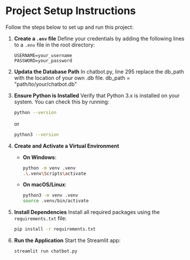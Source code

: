 # Project Setup Instructions

Follow the steps below to set up and run this project:

1. **Create a `.env` file**
   Define your credentials by adding the following lines to a `.env` file in the root directory:

   ```env
   USERNAME=your_username
   PASSWORD=your_password
   ```

2. **Updata the Database Path**
   In chatbot.py, line 295 replace the db_path with the location of your own .db file.
   db_path = "path/to/your/chatbot.db"

3. **Ensure Python is Installed**
   Verify that Python 3.x is installed on your system. You can check this by running:

   ```bash
   python --version
   ```

   or

   ```bash
   python3 --version
   ```

4. **Create and Activate a Virtual Environment**

   - **On Windows**:

     ```bash
     python -m venv .venv
     .\.venv\Scripts\activate
     ```

   - **On macOS/Linux**:
     ```bash
     python3 -m venv .venv
     source .venv/bin/activate
     ```

5. **Install Dependencies**
   Install all required packages using the `requirements.txt` file:

   ```bash
   pip install -r requirements.txt
   ```

6. **Run the Application**
   Start the Streamlit app:
   ```bash
   streamlit run chatbot.py
   ```
